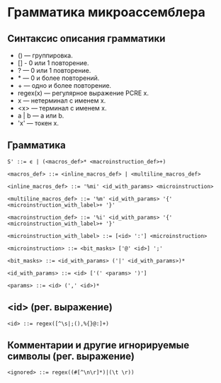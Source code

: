 # Грамматика микроассемблера
## Синтаксис описания грамматики
* () — группировка.
* [] - 0 или 1 повторение.
* ? — 0 или 1 повторение.
* \* — 0 и более повторений.
* \+ — одно и более повторение.
* regex(x) — регулярное выражение PCRE x.
* x — нетерминал с именем x.
* \<x\> — терминал с именем x.
* a | b — a или b.
* 'x' — токен x.

## Грамматика

```
S' ::= ϵ | (<macros_def>* <macroinstruction_def>+)

<macros_def> ::= <inline_macros_def> | <multiline_macros_def>

<inline_macros_def> ::= '%mi' <id_with_params> <microinstruction>

<multiline_macros_def> ::= '%m' <id_with_params> '{' <microinstruction_with_label>+ '}'

<macroinstruction_def> ::= '%i' <id_with_params> '{' <microinstruction_with_label>+ '}'

<microinstruction_with_label> ::= [<id> ':'] <microinstruction>

<microinstruction> ::= <bit_masks> ['@' <id>] ';'

<bit_masks> ::= <id_with_params> ('|' <id_with_params>)*

<id_with_params> ::= <id> ['(' <params> ')']

<params> ::= <id> (',' <id>)*
```

## \<id\> (рег. выражение)
``` <id> ::= regex([^\s|;(),%{}@:]+) ```

## Комментарии и другие игнорируемые символы (рег. выражение)
``` <ignored> ::= regex((#[^\n\r]*)|(\t \r)) ```